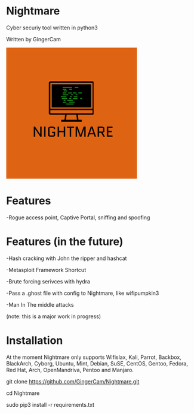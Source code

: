 # Nightmare
 Cyber securiy tool written in python3
 
 Written by GingerCam

 ![Nightmare-icon](https://github.com/GingerCam/Nightmare/blob/main/pictures/Nightmare.png)

 # Features

 -Rogue access point, Captive Portal, sniffing and spoofing

 # Features (in the future)

-Hash cracking with John the ripper and hashcat

-Metasploit Framework Shortcut

-Brute forcing serivces with hydra

-Pass a .ghost file with config to Nightmare, like wifipumpkin3 

-Man In The middle attacks

(note: this is a major work in progress)

# Installation

At the moment Nightmare only supports Wifislax, Kali, Parrot, Backbox, BlackArch, Cyborg, Ubuntu, Mint, Debian, SuSE, CentOS, Gentoo, Fedora, Red Hat, Arch, OpenMandriva, Pentoo and Manjaro.

git clone https://github.com/GingerCam/Nightmare.git

cd Nightmare

sudo pip3 install -r requirements.txt
